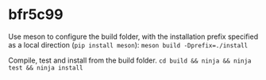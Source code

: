 # bfr5c99

Use meson to configure the build folder, with the installation prefix specified as a local direction (`pip install meson`):
`meson build -Dprefix=./install`

Compile, test and install from the build folder.
`cd build && ninja && ninja test && ninja install`
